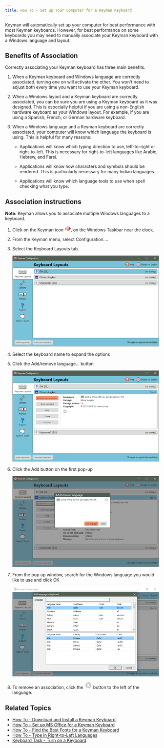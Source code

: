 ```yaml
---
title: How To - Set up Your Computer for a Keyman Keyboard
---
```


Keyman will automatically set up your computer for best performance with
most Keyman keyboards. However, for best performance on some keyboards
you may need to manually associate your Keyman keyboard with a Windows
language and layout.

## Benefits of Association

Correctly associating your Keyman keyboard has three main benefits.

1.  When a Keyman keyboard and Windows language are correctly
    associated, turning one on will activate the other. You won't need
    to adjust both every time you want to use your Keyman keyboard.

2.  When a Windows layout and a Keyman keyboard are correctly
    associated, you can be sure you are using a Keyman keyboard as it
    was designed. This is especially helpful if you are using a
    non-English hardware keyboard as your Windows layout. For example,
    if you are using a Spanish, French, or German hardware keyboard.

3.  When a Windows language and a Keyman keyboard are correctly
    associated, your computer will know which language the keyboard is
    using. This is helpful for many reasons:

    -   Applications will know which typing direction to use,
        left-to-right or right-to-left. This is necessary for
        right-to-left languages like Arabic, Hebrew, and Farsi.

    -   Applications will know how characters and symbols should be
        rendered. This is particularly necessary for many Indian
        languages.

    -   Applications will know which language tools to use when spell
        checking what you type.

## Association instructions

**Note:** Keyman allows you to associate multiple Windows languages to a keyboard.

1.  Click on the Keyman icon ![](../desktop_images/icon-keyman.png), on the
    Windows Taskbar near the clock.

2.  From the Keyman menu, select Configuration….

3.  Select the Keyboard Layouts tab.

    ![](../desktop_images/tab-keyboards.png)

4.  Select the keyboard name to expand the options

5.  Click the Add/remove language... button

    ![](../desktop_images/tab-add-lang.png)

6.  Click the Add button on the first pop-up

    ![](../desktop_images/tab-add-popup.png)

  
7. From the pop up window, search for the Windows language you would
    like to use and click OK

    ![](../desktop_images/language-association.png)

8.  To remove an association, click
    the ![](../desktop_images/icon-uninstall.png) button to the left of the language.

## Related Topics

-   [How To - Download and Install a Keyman Keyboard](download-and-install-keyboard)
-   [How To - Set up MS Office for a Keyman Keyboard](configure_office)
-   [How To - Find the Best Fonts for a Keyman Keyboard](font)
-   [How To - Type in Right-to-Left Languages](rtl)
-   [Keyboard Task - Turn on a Keyboard](../basic/select-keyboard)
